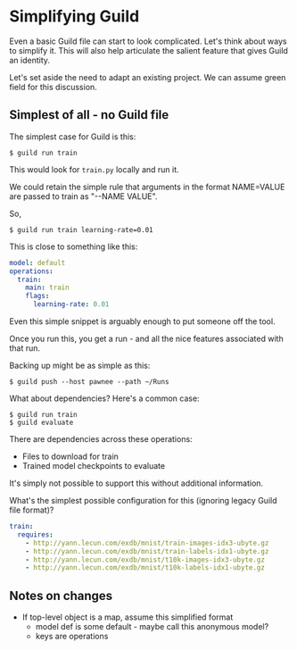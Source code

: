 # Simplifying Guild

Even a basic Guild file can start to look complicated. Let's think
about ways to simplify it. This will also help articulate the salient
feature that gives Guild an identity.

Let's set aside the need to adapt an existing project. We can assume
green field for this discussion.

## Simplest of all - no Guild file

The simplest case for Guild is this:

    $ guild run train

This would look for `train.py` locally and run it.

We could retain the simple rule that arguments in the format
NAME=VALUE are passed to train as "--NAME VALUE".

So,

    $ guild run train learning-rate=0.01

This is close to something like this:

``` yaml
model: default
operations:
  train:
    main: train
    flags:
      learning-rate: 0.01
```

Even this simple snippet is arguably enough to put someone off the
tool.

Once you run this, you get a run - and all the nice features
associated with that run.

Backing up might be as simple as this:

    $ guild push --host pawnee --path ~/Runs

What about dependencies? Here's a common case:

    $ guild run train
    $ guild evaluate

There are dependencies across these operations:

- Files to download for train
- Trained model checkpoints to evaluate

It's simply not possible to support this without additional
information.

What's the simplest possible configuration for this (ignoring legacy
Guild file format)?

``` yml
train:
  requires:
    - http://yann.lecun.com/exdb/mnist/train-images-idx3-ubyte.gz
    - http://yann.lecun.com/exdb/mnist/train-labels-idx1-ubyte.gz
    - http://yann.lecun.com/exdb/mnist/t10k-images-idx3-ubyte.gz
    - http://yann.lecun.com/exdb/mnist/t10k-labels-idx1-ubyte.gz
```


## Notes on changes

- If top-level object is a map, assume this simplified format
  - model def is some default - maybe call this anonymous model?
  - keys are operations
